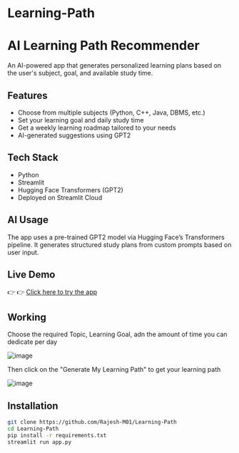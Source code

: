 # Learning-Path

# AI Learning Path Recommender

An AI-powered app that generates personalized learning plans based on the user's subject, goal, and available study time.

## Features

- Choose from multiple subjects (Python, C++, Java, DBMS, etc.)
- Set your learning goal and daily study time
- Get a weekly learning roadmap tailored to your needs
- AI-generated suggestions using GPT2

## Tech Stack

- Python
- Streamlit
- Hugging Face Transformers (GPT2)
- Deployed on Streamlit Cloud

## AI Usage

The app uses a pre-trained GPT2 model via Hugging Face’s Transformers pipeline. It generates structured study plans from custom prompts based on user input.

## Live Demo

👉 👉 [Click here to try the app](https://learning-path-1.streamlit.app/)

## Working

Choose the required Topic, Learning Goal, adn the amount of time you can dedicate per day 

![image](https://github.com/user-attachments/assets/f0fd445c-fb89-42cb-a399-e3bf6d576163)


Then click on the "Generate My Learning Path" to get your learning path

![image](https://github.com/user-attachments/assets/fd57e4cd-6899-4fe5-b498-4bdc190fc38f)


## Installation

```bash
git clone https://github.com/Rajesh-M01/Learning-Path
cd Learning-Path
pip install -r requirements.txt
streamlit run app.py
